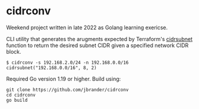 # cidrconv

Weekend project written in late 2022 as Golang learning exericse.

CLI utility that generates the arugments expected by Terraform's [cidrsubnet](https://developer.hashicorp.com/terraform/language/functions/cidrsubnet) function to return the desired subnet CIDR given a specified network CIDR block.

```
$ cidrconv -s 192.168.2.0/24 -n 192.168.0.0/16
cidrsubnet("192.168.0.0/16", 8, 2)
```

Required Go version 1.19 or higher. Build using:

```
git clone https://github.com/jbrander/cidrconv
cd cidrconv
go build
```
